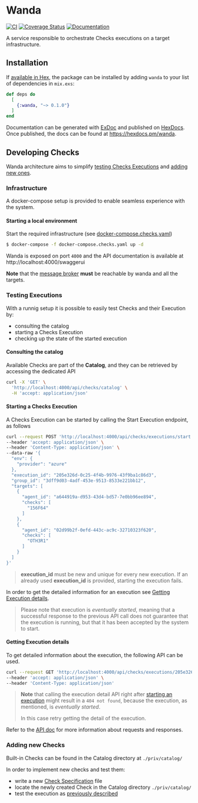 # Wanda

[![CI](https://github.com/trento-project/wanda/actions/workflows/ci.yaml/badge.svg)](https://github.com/fabriziosestito/rhai_rustler/actions/workflows/main.yaml)
[![Coverage Status](https://coveralls.io/repos/github/trento-project/wanda/badge.svg?branch=main)](https://coveralls.io/github/trento-project/wanda?branch=main)
[![Documentation](https://img.shields.io/badge/documentation-grey.svg)](https://trento-project.io/wanda/)

A service responsible to orchestrate Checks executions on a target infrastructure.

## Installation

If [available in Hex](https://hex.pm/docs/publish), the package can be installed
by adding `wanda` to your list of dependencies in `mix.exs`:

```elixir
def deps do
  [
    {:wanda, "~> 0.1.0"}
  ]
end
```

Documentation can be generated with [ExDoc](https://github.com/elixir-lang/ex_doc)
and published on [HexDocs](https://hexdocs.pm). Once published, the docs can
be found at <https://hexdocs.pm/wanda>.

## Developing Checks

Wanda architecture aims to simplify [testing Checks Executions](#testing-executions) and [adding new ones](#adding-new-checks).

### Infrastructure

A docker-compose setup is provided to enable seamless experience with the system.

#### Starting a local environment

Start the required infrastructure (see [docker-compose.checks.yaml](./docker-compose.checks.yaml))

```bash
$ docker-compose -f docker-compose.checks.yaml up -d
```

Wanda is exposed on port `4000` and the API documentation is available at http://localhost:4000/swaggerui

**Note** that the [message broker](https://www.rabbitmq.com/) **must** be reachable by wanda and all the targets.

### Testing Executions

With a runnig setup it is possible to easily test Checks and their Execution by:

- consulting the catalog
- starting a Checks Execution
- checking up the state of the started execution

#### **Consulting the catalog**

Available Checks are part of the **Catalog**, and they can be retrieved by accessing the dedicated API

```bash
curl -X 'GET' \
  'http://localhost:4000/api/checks/catalog' \
  -H 'accept: application/json'
```

#### **Starting a Checks Execution**

A Checks Execution can be started by calling the Start Execution endpoint, as follows

```bash
curl --request POST 'http://localhost:4000/api/checks/executions/start' \
--header 'accept: application/json' \
--header 'Content-Type: application/json' \
--data-raw '{
  "env": {
    "provider": "azure"
  },
  "execution_id": "205e326d-0c25-4f4b-9976-43f9ba1c86d3",
  "group_id": "3dff9d03-4adf-453e-9513-8533e221bb12",
  "targets": [
    {
      "agent_id": "a644919a-d953-43d4-bd57-7e0bb96ee894",
      "checks": [
        "156F64"
      ]
    },
    {
      "agent_id": "02d99b2f-0efd-443c-ac9c-32710323f620",
      "checks": [
        "OTH3R1"
      ]
    }
  ]
}'
```

> **execution_id** must be new and unique for every new execution. If an already used **execution_id** is provided, starting the execution fails.

In order to get the detailed information for an execution see [Getting Execution details](#getting-execution-details).

> Please note that execution is _eventually started_, meaning that a successful response to the previous API call does not guarantee that the execution is running, but that it has been accepted by the system to start.

#### **Getting Execution details**

To get detailed information about the execution, the following API can be used.

```bash
curl --request GET 'http://localhost:4000/api/checks/executions/205e326d-0c25-4f4b-9976-43f9ba1c86d3' \
--header 'accept: application/json' \
--header 'Content-Type: application/json'
```

> **Note** that calling the execution detail API right after [starting an execution](#starting-a-checks-execution) might result in a `404 not found`, because the execution, as mentioned, is _eventually started_.
>
> In this case retry getting the detail of the execution.

Refer to the [API doc](http://localhost:4000/swaggerui) for more information about requests and responses.

### Adding new Checks

Built-in Checks can be found in the Catalog directory at `./priv/catalog/`

In order to implement new checks and test them:

- write a new [Check Specification](./guides/specification.md) file
- locate the newly created Check in the Catalog directory `./priv/catalog/`
- test the execution as [previously described](#testing-executions)

